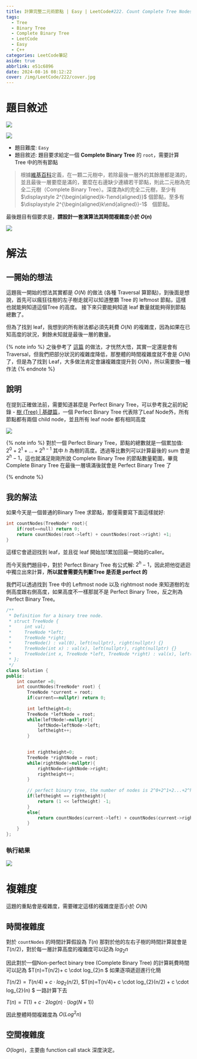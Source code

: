 ```yaml
---
title: 計算完整二元術節點 | Easy | LeetCode#222. Count Complete Tree Nodes
tags:
  - Tree
  - Binary Tree
  - Complete Binary Tree
  - LeetCode
  - Easy
  - C++
categories: LeetCode筆記
aside: true
abbrlink: e51c6896
date: 2024-08-16 08:12:22
cover: /img/LeetCode/222/cover.jpg
---
```


# 題目敘述

![](/img/LeetCode/222/question1.jpeg)

![](/img/LeetCode/222/question2.jpeg)

- 題目難度: `Easy`
- 題目敘述: 題目要求給定一個 **Complete Binary Tree** 的 `root`，需要計算 Tree 中的所有節點

> 根據[維基百科](https://zh.wikipedia.org/wiki/%E4%BA%8C%E5%8F%89%E6%A0%91)定義，在一顆二元樹中，若除最後一層外的其餘層都是滿的，並且最後一層要麼是滿的，要麼在右邊缺少連續若干節點，則此二元樹為完全二元樹（Complete Binary Tree）。深度為k的完全二元樹，至少有 $\displaystyle 2^{\begin{aligned}k-1\end{aligned}}$ 個節點，至多有 $\displaystyle 2^{\begin{aligned}k\end{aligned}}-1$　個節點。

最後題目有個要求是，**請設計一套演算法其時間複雜度小於 $O(n)$**

![](/img/LeetCode/222/tree.png)

# 解法

## 一開始的想法

這題我一開始的想法其實都是 $O(N)$ 的做法 (各種 Traversal 算節點)，到後面是想說，首先可以瘋狂往樹的左子樹走就可以知道整顆 Tree 的 leftmost 節點，這樣也就能夠知道這個Tree 的高度。 接下來只要能夠知道 leaf 數量就能夠得到節點總數了。

但為了找到 leaf，我想到的所有辦法都必須先耗費 $O(N)$ 的複雜度，因為如果在已知高度的狀況，剩餘未知就是最後一層的數量。

{% note info %}
之後參考了 [這篇](https://leetcode.wang/leetcode-222-Count-Complete-Tree-Nodes.html) 的做法，才恍然大悟，其實一定還是會有 Traversal，但我們把部分狀況的複雜度降低，那整體的時間複雜度就不會是 $O(N)$ 了，但是為了找到 Leaf，大多做法肯定會讓複雜度提升到 $O(N)$，所以需要換一種作法
{% endnote %}

## 說明

在提到正確做法前，需要知道甚麼是 Perfect Binary Tree，可以參考我之前的紀錄 - [樹 (Tree) | 基礎篇](https://leozzmc.github.io/posts/tree_for_leetcode.html#Binary-Tree)，一個 Perfect Binary Tree 代表除了Leaf Node外，所有節點都有兩個 child node，並且所有 leaf node 都有相同高度

![](/img/LeetCode/222/perfect.png)


{% note info %}
對於一個 Perfect Binary Tree，節點的總數就是一個累加值: $2^{0} + 2^{1} + ... + 2^{h-1}$ 其中 $h$ 為樹的高度。透過等比數列可以計算最後的 sum 會是 $2^{h}-1$，這也就滿足剛剛所說 Complete Binary Tree 的節點數量範圍，畢竟 Complete Binary Tree 在最後一層填滿後就會是 Perfect Binary Tree 了

{% endnote %}


## 我的解法

如果今天是一個普通的Binary Tree 求節點，那僅需要寫下面這樣就好:

```cpp
int countNodes(TreeNode* root){
    if(root==null) return 0;
    return countNodes(root->left) + countNodes(root->right) +1;
}
```
這樣它會遞迴找到 leaf，並且從 leaf 開始加1累加回最一開始的caller。

而今天我們題目中，對於 Perfect Binary Tree 有公式解: $2^{h}-1$，因此把他從遞迴中獨立出來計算，**所以就會需要先判斷Tree 是否是 perfect 的**

我們可以透過找到 Tree 中的 Leftmost node 以及 rightmost node 來知道樹的左側高度跟右側高度，如果高度不一樣那就不是 Perfect Binary Tree，反之則為 Perfect Binary Tree。

```cpp
/**
 * Definition for a binary tree node.
 * struct TreeNode {
 *     int val;
 *     TreeNode *left;
 *     TreeNode *right;
 *     TreeNode() : val(0), left(nullptr), right(nullptr) {}
 *     TreeNode(int x) : val(x), left(nullptr), right(nullptr) {}
 *     TreeNode(int x, TreeNode *left, TreeNode *right) : val(x), left(left), right(right) {}
 * };
 */
class Solution {
public:
    int counter =0;
    int countNodes(TreeNode* root) {
        TreeNode *current = root;
        if(current==nullptr) return 0;
        
        int leftheight=0;
        TreeNode *leftNode = root;
        while(leftNode!=nullptr){
            leftNode=leftNode->left;
            leftheight++;
        }

        
        int rightheight=0;
        TreeNode *rightNode = root;
        while(rightNode!=nullptr){
            rightNode=rightNode->right;
            rightheight++;
        }
        
        // perfect binary tree, the number of nodes is 2^0+2^1+2...+2^h (h is the height of tree) = 2^h -1
        if(leftheight == rightheight){
            return (1 << leftheight) -1;
        }
        else{
            return countNodes(current->left) + countNodes(current->right) +1;
        }
    }
};
```


### 執行結果

![](/img/LeetCode/222/result.jpeg)

# 複雜度

這題的重點會是複雜度，需要確定這樣的複雜度是否小於 $O(N)$

## 時間複雜度

對於 `countNodes` 的時間計算假設為 $T(n)$ 那對於他的左右子樹的時間計算就會是 $T(n/2)$，對於每一層計算高度的複雜度可以記為 $log_{2}n$

因此對於一個Non-perfect binary tree (Complete Binary Tree) 的計算耗費時間可以記為 $T(n)=T(n/2)+ c \cdot log_{2}n $ 如果逐項遞迴進行化簡

$T(n/2) = T(n/4) + c \cdot log_{2}(n/2)$, $T(n)=T(n/4)+ c \cdot log_{2}(n/2) + c \cdot log_{2}(n) $ 一路計算下去

$T(n) = T(1) + c \cdot 2 log(n) \cdot (log(N+1))$

因此整體時間複雜度為 $O(Log^{2}n)$

## 空間複雜度

$O(logn)$，主要由 function call stack 深度決定。